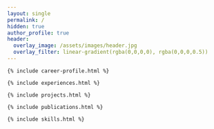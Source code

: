 ```yaml
---
layout: single
permalink: /
hidden: true
author_profile: true
header:
  overlay_image: /assets/images/header.jpg
  overlay_filter: linear-gradient(rgba(0,0,0,0), rgba(0,0,0,0.5))
---
```


<div class="main-wrapper">

	{% include career-profile.html %}

	{% include experiences.html %}

	{% include projects.html %}

	{% include publications.html %}

	{% include skills.html %}

</div>
